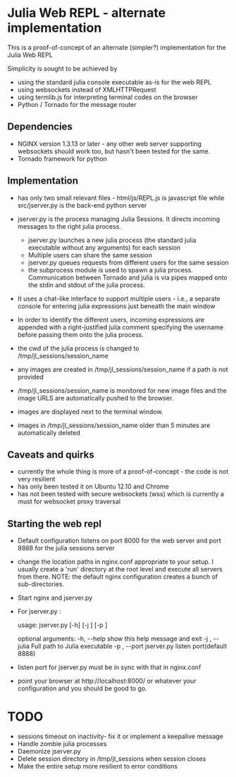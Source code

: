 Julia Web REPL - alternate implementation
=========================================

This is a proof-of-concept of an alternate (simpler?) implementation for the Julia Web REPL

Simplicity is sought to be achieved by 
- using the standard julia console executable as-is for the web REPL
- using websockets instead of XMLHTTPRequest
- using termlib.js for interpreting terminal codes on the browser
- Python / Tornado for the message router


Dependencies
-------------
- NGINX version 1.3.13 or later - any other web server supporting websockets should work too, but hasn't been tested for the same.
- Tornado framework for python


Implementation
--------------
- has only two small relevant files - html/js/REPL.js is javascript file while src/jserver.py is the back-end python server
- jserver.py is the process managing Julia Sessions. It directs incoming messages to the right julia process.
    * jserver.py launches a new julia process (the standard julia executable without any arguments) for each session
    * Multiple users can share the same session
    * jserver.py queues requests from different users for the same session
    * the subprocess module is used to spawn a julia process. Communication between Tornado and julia is via pipes mapped onto the stdin and stdout of the julia process.
    
- It uses a chat-like interface to support multiple users - i.e., a separate console for entering julia expressions just beneath the main window
- In order to identify the different users, incoming expressions are appended with a right-justified julia comment specifying the username before passing them onto the julia process. 

- the cwd of the julia process is changed to /tmp/jl_sessions/session_name
- any images are created in /tmp/jl_sessions/session_name if a path is not provided
- /tmp/jl_sessions/session_name is monitored for new image files and the image URLS are automatically pushed to the browser.
- images are displayed next to the terminal window.
- images in /tmp/jl_sessions/session_name older than 5 minutes are automatically deleted
   

Caveats and quirks
------------------
- currently the whole thing is more of a proof-of-concept - the code is not very resilient
- has only been tested it on Ubuntu 12.10 and Chrome
- has not been tested with secure websockets (wss) which is currently a must for websocket proxy traversal


Starting the web repl
---------------------
- Default configuration listens on port 8000 for the web server and port 8888 for the julia sessions server
- change the location paths in nginx.conf appropriate to your setup. I usually create a 'run' directory at the root level and execute
  all servers from there. NOTE: the default nginx configuration creates a bunch of sub-directories. 
- Start nginx and jserver.py
- For jserver.py :

    usage: jserver.py [-h] [-j <path to julia>] [-p <port>]

    optional arguments:
        -h, --help              show this help message and exit
        -j <path to julia>, --julia <path to julia>
                                Full path to Julia executable
        -p <port>, --port <port>
                                jserver.py listen port(default 8888)
                        
- listen port for jserver.py must be in sync with that in nginx.conf
- point your browser at http://localhost:8000/ or whatever your configuration and you should be good to go.


TODO
====
- sessions timeout on inactivity- fix it or implement a keepalive message
- Handle zombie julia processes
- Daemonize jserver.py
- Delete session directory in /tmp/jl_sessions when session closes
- Make the entire setup more resilient to error conditions

